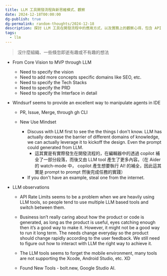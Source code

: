 ```yaml
---
title: LLM 工具開發流程與新思維模式、觀察
date: 2024-12-18T00:00:00
dg-publish: true
dg-permalink: random-thoughts/2024-12-18
description: 探討 LLM 工具在開發流程中的應用方式，以及實務上的觀察心得，包含 API 限制、商業考量與工具生態系統的現況
tags:
  - llm
---
```

> 沒什麼組織、一些倏忽即逝有趣或不有趣的想法

- From Core Vision to MVP through LLM
  - Need to specify the vision
  - Need to add more concepts specific domains like SEO, etc.
  - Need to specify the Tech Stacks
  - Need to specify the PRD
  - Need to specify the Interface in detail
- Windsurf seems to provide an excellent way to manipulate agents in IDE
  - PR, Issue, Merge, through gh CLI

  - New Use Mindset
    - Discuss with LLM first to see the the things I don't know. LLM has actually decrease the barrier of different domains of knowledge, we can actually leverage it to kickoff the design. Even the prompt could generated from LLM.
      - 這其實是有實際發生在開發流程的，在編輯器中的透過 copilot 補全了一部分段落，而後又由 LLM tool 產生了更多內容。（在 Aider 的 watch-mode 中， copilot 產生想要執行 AI! 的補全，因此這其實是 prompt to prompt 然後完成任務的實踐）
    - If you don't have an example, steal one from the internet.

- LLM observations
  - API Rate Limits seems to be a problem when we are heavily using LLM tools, so people tend to use multiple LLM based tools and switch between them. 
  - Business isn’t really caring about how the product or code is generated, as long as the product is useful, eyes catching enough then it’s a good way to make it. However, it might not be a good way to run it long term. The needs change everyday so the product should change rapidly according to the user feedback. We still need to figure out how to interact with LLM the right way to achieve it.
  - The LLM tools seems to forget the mobile environment, many tools are not supporting the Xcode, Android Studio, etc. XD

  - Found New Tools - bolt.new, Google Studio AI.
